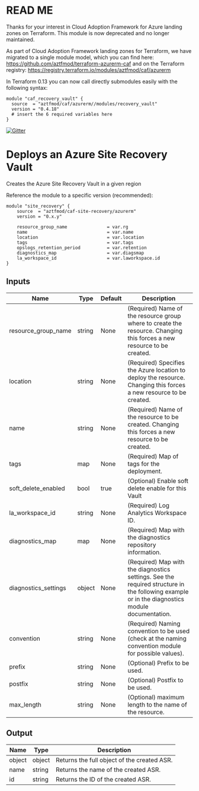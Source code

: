 # **READ ME**

Thanks for your interest in Cloud Adoption Framework for Azure landing zones on Terraform.
This module is now deprecated and no longer maintained. 

As part of Cloud Adoption Framework landing zones for Terraform, we have migrated to a single module model, which you can find here: https://github.com/aztfmod/terraform-azurerm-caf and on the Terraform registry: https://registry.terraform.io/modules/aztfmod/caf/azurerm 

In Terraform 0.13 you can now call directly submodules easily with the following syntax:
```hcl
module "caf_recovery_vault" {
  source  = "aztfmod/caf/azurerm//modules/recovery_vault"
  version = "0.4.18"
  # insert the 6 required variables here
}
```




[![Gitter](https://badges.gitter.im/aztfmod/community.svg)](https://gitter.im/aztfmod/community?utm_source=badge&utm_medium=badge&utm_campaign=pr-badge)

# Deploys an Azure Site Recovery Vault
Creates the Azure Site Recovery Vault in a given region


Reference the module to a specific version (recommended):
```hcl
module "site_recovery" {
    source  = "aztfmod/caf-site-recovery/azurerm"
    version = "0.x.y"
    
    resource_group_name               = var.rg
    name                              = var.name
    location                          = var.location
    tags                              = var.tags
    opslogs_retention_period          = var.retention
    diagnostics_map                   = var.diagsmap
    la_workspace_id                   = var.laworkspace.id
}
```
## Inputs

| Name | Type | Default | Description | 
| -- | -- | -- | -- | 
| resource_group_name | string | None | (Required) Name of the resource group where to create the resource. Changing this forces a new resource to be created. |
| location | string | None | (Required) Specifies the Azure location to deploy the resource. Changing this forces a new resource to be created.  | 
| name | string | None | (Required) Name of the resource to be created. Changing this forces a new resource to be created. | 
| tags | map | None | (Required) Map of tags for the deployment.  | 
| soft_delete_enabled | bool | true | (Optional) Enable soft delete enable for this Vault  | 
| la_workspace_id | string | None | (Required) Log Analytics Workspace ID. | 
| diagnostics_map | map | None | (Required) Map with the diagnostics repository information.  | 
| diagnostics_settings | object | None | (Required) Map with the diagnostics settings. See the required structure in the following example or in the diagnostics module documentation. | 
| convention | string | None | (Required) Naming convention to be used (check at the naming convention module for possible values).  | 
| prefix | string | None | (Optional) Prefix to be used. |
| postfix | string | None | (Optional) Postfix to be used. |
| max_length | string | None | (Optional) maximum length to the name of the resource. |



## Output

| Name | Type | Description | 
| -- | -- | -- | 
| object | object | Returns the full object of the created ASR. |
| name | string | Returns the name of the created ASR. |
| id | string | Returns the ID of the created ASR. | 

